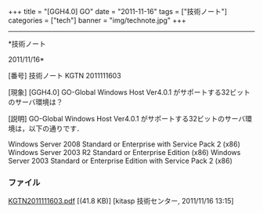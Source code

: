 ﻿+++
title = "[GGH4.0] GO"
date = "2011-11-16"
tags = ["技術ノート"]
categories = ["tech"]
banner = "img/technote.jpg"
+++

-----------------------------------------------------------------------------------------------------------------------------

*技術ノート

2011/11/16*


[番号]
技術ノート KGTN 2011111603

[現象]
[GGH4.0] GO-Global Windows Host Ver4.0.1
がサポートする32ビットのサーバ環境は？

[説明]
GO-Global Windows Host Ver4.0.1
がサポートする32ビットのサーバ環境は，以下の通りです．

Windows Server 2008 Standard or Enterprise with Service Pack 2 (x86)
Windows Server 2003 R2 Standard or Enterprise Edition (x86)
Windows Server 2003 Standard or Enterprise Edition with Service Pack 2
(x86)


### ファイル

 
 


[KGTN2011111603.pdf](http://techreport.kitasp.net/attachments/download/705/KGTN2011111603.pdf)
 [(41.8 KB)] [kitasp 技術センター, 2011/11/16
13:15]


 


 


